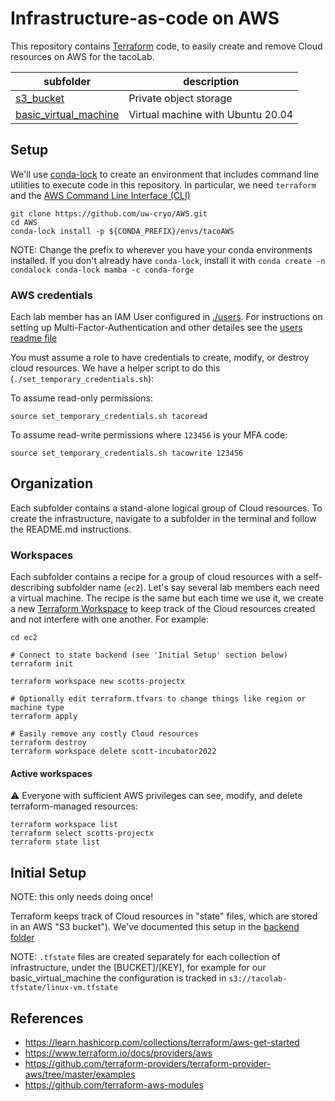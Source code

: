 # Infrastructure-as-code on AWS

This repository contains [Terraform](https://www.terraform.io) code, to easily
create and remove Cloud resources on AWS for the tacoLab.

| subfolder | description |
| - | - |
| [s3_bucket](s3_bucket) | Private object storage |
| [basic_virtual_machine](basic_virtual_machine) | Virtual machine with Ubuntu 20.04 |

## Setup

We'll use [conda-lock](https://github.com/conda-incubator/conda-lock) to create an
environment that includes command line utilities to execute code in this repository.
In particular, we need `terraform` and the [AWS Command Line Interface (CLI)](https://aws.amazon.com/cli/)

```
git clone https://github.com/uw-cryo/AWS.git
cd AWS
conda-lock install -p ${CONDA_PREFIX}/envs/tacoAWS
```
NOTE: Change the prefix to wherever you have your conda environments installed. If you don't already have `conda-lock`, install it with `conda create -n condalock conda-lock mamba -c conda-forge`

### AWS credentials

Each lab member has an IAM User configured in [./users](./users). For instructions on setting up Multi-Factor-Authentication and other detailes see the [users readme file](./users/readme.md#Console-usage)

You must assume a role to have credentials to create, modify, or destroy cloud resources. We have a helper script to do this (`./set_temporary_credentials.sh`):

To assume read-only permissions:
```
source set_temporary_credentials.sh tacoread
```

To assume read-write permissions where `123456` is your MFA code:
```
source set_temporary_credentials.sh tacowrite 123456
```

## Organization

Each subfolder contains a stand-alone logical group of Cloud resources. To create the infrastructure,
navigate to a subfolder in the terminal and follow the README.md instructions.

### Workspaces
Each subfolder contains a recipe for a group of cloud resources with a self-describing subfolder name (`ec2`). Let's say several lab members each need a virtual machine. The recipe is the same but each time we use it, we create a new [Terraform Workspace](https://www.terraform.io/language/state/workspaces) to keep track of the Cloud resources created and not interfere with one another. For example:

```
cd ec2

# Connect to state backend (see 'Initial Setup' section below)
terraform init

terraform workspace new scotts-projectx

# Optionally edit terraform.tfvars to change things like region or machine type
terraform apply

# Easily remove any costly Cloud resources
terraform destroy
terraform workspace delete scott-incubator2022
```

#### Active workspaces
⚠️ Everyone with sufficient AWS privileges can see, modify, and delete terraform-managed resources:
```
terraform workspace list
terraform select scotts-projectx
terraform state list
```


## Initial Setup

NOTE: this only needs doing once!

Terraform keeps track of Cloud resources in "state" files, which are stored in an AWS "S3 bucket"). We've documented this setup in the [backend folder](./backend)

NOTE: `.tfstate` files are created separately for each collection of infrastructure,
under the [BUCKET]/[KEY], for example for our basic_virtual_machine
the configuration is tracked in `s3://tacolab-tfstate/linux-vm.tfstate`


## References

* https://learn.hashicorp.com/collections/terraform/aws-get-started
* https://www.terraform.io/docs/providers/aws
* https://github.com/terraform-providers/terraform-provider-aws/tree/master/examples
* https://github.com/terraform-aws-modules
